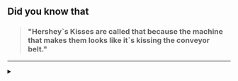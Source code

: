 ## Did you know that

<h3>
  <blockquote>
<!--START_SECTION:debris-->                                                                                                     
"Hershey`s Kisses are called that because the machine that makes them looks like it`s kissing the conveyor belt."
<!--END_SECTION:debris-->
  </blockquote>
</h3>

-----

<details>
  <summary></summary>

<img src="https://github-readme-stats.vercel.app/api?show_icons=true&hide=issues&username=ekickx"> <img src="https://github-readme-stats.vercel.app/api/top-langs/?layout=compact&username=ekickx">

</details>
